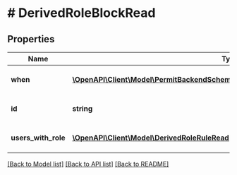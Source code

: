 # # DerivedRoleBlockRead

## Properties

Name | Type | Description | Notes
------------ | ------------- | ------------- | -------------
**when** | [**\OpenAPI\Client\Model\PermitBackendSchemasSchemaDerivedRoleRuleDerivationSettings**](PermitBackendSchemasSchemaDerivedRoleRuleDerivationSettings.md) | the settings of the derived role | [optional]
**id** | **string** | The unique id of the derived_role |
**users_with_role** | [**\OpenAPI\Client\Model\DerivedRoleRuleRead[]**](DerivedRoleRuleRead.md) | the rules of the derived role | [optional]

[[Back to Model list]](../../README.md#models) [[Back to API list]](../../README.md#endpoints) [[Back to README]](../../README.md)
